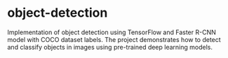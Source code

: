 # object-detection
Implementation of object detection using TensorFlow and Faster R-CNN model with COCO dataset labels. The project demonstrates how to detect and classify objects in images using pre-trained deep learning models.
